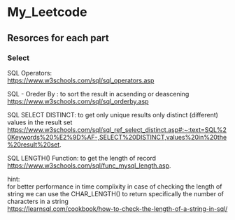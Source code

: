 # My_Leetcode

## Resorces for each part

### Select

SQL Operators:\
<https://www.w3schools.com/sql/sql_operators.asp>

SQL - Oreder By : to sort the result in acsending or deascening\
<https://www.w3schools.com/sql/sql_orderby.asp>

SQL SELECT DISTINCT: to get only unique results only distinct (different) values in the result set\
<https://www.w3schools.com/sql/sql_ref_select_distinct.asp#:~:text=SQL%20Keywords%20%E2%9D%AF-,SELECT%20DISTINCT,values%20in%20the%20result%20set>.

SQL LENGTH() Function: to get the length of record\
<https://www.w3schools.com/sql/func_mysql_length.asp>.

hint:\
for better performance in time complixity in case of checking the length of string we can use the CHAR_LENGTH() to return specifically the number of characters in a string\
<https://learnsql.com/cookbook/how-to-check-the-length-of-a-string-in-sql/>
